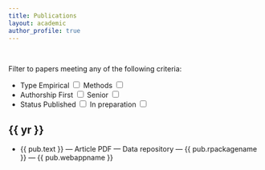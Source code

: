 ```yaml
---
title: Publications
layout: academic
author_profile: true
---
```


<!-- {% raw %} -->
<div id="app">
    <div>
      <p><br></p>
      <p style="width:60%;">
          <Slider
            v-model="yearslider.value"
            v-bind="yearslider"
          ></Slider>
      </p>
      <p>Filter to papers meeting any of the following criteria:</p>
      <ul>
        <li class="checkboxlist">
        Type
        <label class="container">Empirical
            <input type="checkbox" v-model="show.empirical">
            <span class="checkmark"></span>
        </label>
        <label class="container">Methods
            <input type="checkbox" v-model="show.methods">
            <span class="checkmark"></span>
        </label>
        </li>
        <li class="checkboxlist">
            Authorship
            <label class="container">First
                <input type="checkbox" v-model="show.first">
                <span class="checkmark"></span>
            </label>
            <label class="container">Senior
                <input type="checkbox" v-model="show.last">
                <span class="checkmark"></span>
            </label>
        </li>
        <li class="checkboxlist">
            Status
            <label class="container">Published
                <input type="checkbox" v-model="show.published">
                <span class="checkmark"></span>
            </label>
            <label class="container">In preparation
                <input type="checkbox" v-model="show.inprep">
                <span class="checkmark"></span>
            </label>
        </li>
      </ul>
    </div>
    <div v-for="yr in [...new Set(publ.map(a => a.year))].sort().reverse()">
      <h2>{{ yr }}</h2>
      <ul class="publist">
        <div v-for="pub in publ.filter(a => (a.year === yr))">
          <li class="publist">{{ pub.text }}<span v-if="pub.preprint != ''"> &mdash; <a v-bind:href="pub.preprint">Article PDF</a></span><span v-if="pub.datarepo != ''"> &mdash; <a v-bind:href="pub.datarepo">Data repository</a></span><span v-if="pub.rpackagename != ''"> &mdash; <a v-bind:href="pub.rpackagelink">{{ pub.rpackagename }}</a></span><span v-if="pub.webappname != ''"> &mdash; <a v-bind:href="pub.webapplink">{{ pub.webappname }}</a></span><span v-if="pub.doi != ''">&nbsp;<div data-badge-popover="bottom" style="display: inline-block;" data-badge-type="4" v-bind:data-doi="pub.doi" data-hide-no-mentions="true" class="altmetric-embed"></div></span></li>
        </div>
      </ul>
    </div>
</div>
<!-- {% endraw %} -->

<script>
// publication list
var p = [
        {% for ms in site.data.publications %}{
          "id": "{{ ms.id }}",
          "text": "{{ ms.text }}",  
          "year": {{ ms.year }},
          "type": "{{ ms.type }}",
          "authorship": "{{ ms.authorship }}",
          "status": "{{ ms.status }}",
          "preprint": "{{ ms.preprint }}",
          "datarepo": "{{ ms.datarepo }}",
          "rpackagename": "{{ ms.rpackagename }}",
          "rpackagelink": "{{ ms.rpackagelink }}",
          "webappname": "{{ ms.webappname }}",
          "webapplink": "{{ ms.webapplink }}",
          "doi": "{{ ms.doi }}"
        }{% unless forloop.last %},{% endunless %}
      {% endfor %}];
// unique years
var yrs = [...new Set(p.map(a => a.year))].sort().reverse();
//vue app
const app = Vue.createApp({
  data: () => ({
    yearslider: {
        value: [Math.min(...yrs), Math.max(...yrs)],
        min: Math.min(...yrs),
        max: Math.max(...yrs),
    },
    pubs: p,
    allyears: yrs,
    show: {
        empirical: true,
        methods: true,
        first: true,
        last: true,
        published: true,
        inprep: true,
    },
  }),
  computed: {
    publ: function () {
        var x = [];
        for (i = 0; i < this.pubs.length; i++) {
            let add = false;
            // type
            if (this.show.empirical && this.pubs[i].type == "empirical")
                add = true;
            if (this.show.methods && this.pubs[i].type == "methods")
                add = true;
            // authorship
            if (this.show.first && this.pubs[i].authorship == "first")
                add = true;
            if (this.show.last && this.pubs[i].authorship == "last")
                add = true;
            // status
            if (this.show.published && this.pubs[i].status == "published")
                add = true;
            if (this.show.inprep && this.pubs[i].status != "published")
                add = true;
            if (add) {
                if (this.pubs[i].year < this.yearslider.value[0]) {
                    add = false;
                }
                if (this.pubs[i].year > this.yearslider.value[1]) {
                    add = false;
                }
            }
            if (add)
                x.push(this.pubs[i]);
        }
        return x
    }
  }
})
// slider component
app.component('Slider', VueformSlider)
app.mount('#app')
</script>
